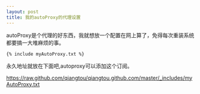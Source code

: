 ```yaml
---
layout: post
title: 我的autoProxy的代理设置
---
```


autoProxy是个代理的好东西，我就想放一个配置在网上算了，免得每次重装系统都要搞一大堆麻烦的事。

	{% include myAutoProxy.txt %}

永久地址就放在下面吧,autoproxy可以添加这个订阅。

<https://raw.github.com/qiangtou/qiangtou.github.com/master/_includes/myAutoProxy.txt>
